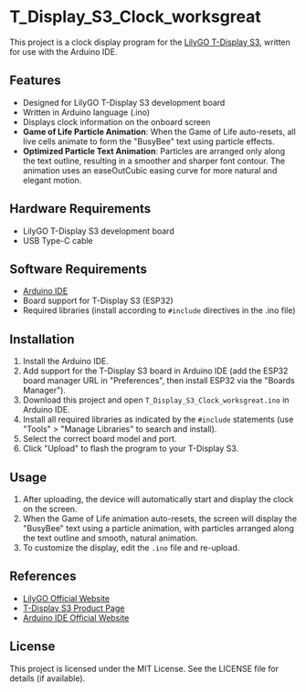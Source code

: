 # T_Display_S3_Clock_worksgreat

This project is a clock display program for the [LilyGO T-Display S3](https://www.lilygo.cc/products/t-display-s3), written for use with the Arduino IDE.

## Features

- Designed for LilyGO T-Display S3 development board
- Written in Arduino language (.ino)
- Displays clock information on the onboard screen
- **Game of Life Particle Animation**: When the Game of Life auto-resets, all live cells animate to form the "BusyBee" text using particle effects.
- **Optimized Particle Text Animation**: Particles are arranged only along the text outline, resulting in a smoother and sharper font contour. The animation uses an easeOutCubic easing curve for more natural and elegant motion.

## Hardware Requirements

- LilyGO T-Display S3 development board
- USB Type-C cable

## Software Requirements

- [Arduino IDE](https://www.arduino.cc/en/software)
- Board support for T-Display S3 (ESP32)
- Required libraries (install according to `#include` directives in the .ino file)

## Installation

1. Install the Arduino IDE.
2. Add support for the T-Display S3 board in Arduino IDE (add the ESP32 board manager URL in "Preferences", then install ESP32 via the "Boards Manager").
3. Download this project and open `T_Display_S3_Clock_worksgreat.ino` in Arduino IDE.
4. Install all required libraries as indicated by the `#include` statements (use "Tools" > "Manage Libraries" to search and install).
5. Select the correct board model and port.
6. Click "Upload" to flash the program to your T-Display S3.

## Usage

1. After uploading, the device will automatically start and display the clock on the screen.
2. When the Game of Life animation auto-resets, the screen will display the "BusyBee" text using a particle animation, with particles arranged along the text outline and smooth, natural animation.
3. To customize the display, edit the `.ino` file and re-upload.

## References

- [LilyGO Official Website](https://www.lilygo.cc/)
- [T-Display S3 Product Page](https://www.lilygo.cc/products/t-display-s3)
- [Arduino IDE Official Website](https://www.arduino.cc/)

## License

This project is licensed under the MIT License. See the LICENSE file for details (if available).
